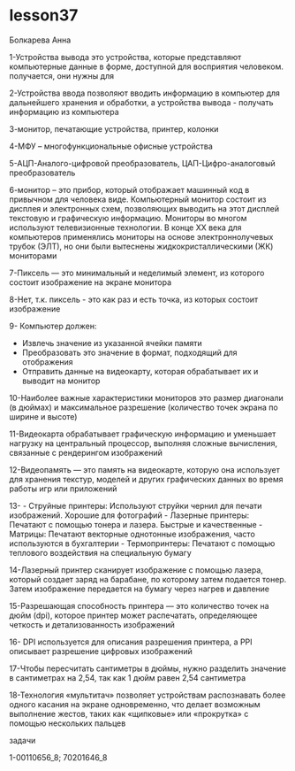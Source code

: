 # lesson37
Болкарева Анна

1-Устройства вывода это устройства, которые представляют компьютерные данные в форме, доступной для восприятия человеком. получается, они нужны для 

2-Устройства ввода позволяют вводить информацию в компьютер для дальнейшего хранения и обработки, а устройства вывода - получать информацию из компьютера

3-монитор, печатающие устройства, принтер, колонки

4-МФУ – многофункциональные офисные устройства

5-АЦП-Аналого-цифровой преобразователь, ЦАП-Цифро-аналоговый преобразователь 

6-монитор – это прибор, который отображает машинный код в привычном для человека виде. Компьютерный монитор состоит из дисплея и электронных схем, позволяющих выводить на этот дисплей текстовую и графическую информацию. Мониторы во многом используют телевизионные технологии. В конце ХХ века для компьютеров применялись мониторы на основе электроннолучевых трубок (ЭЛТ), но они были вытеснены жидкокристаллическими (ЖК) мониторами

7-Пиксель — это минимальный и неделимый элемент, из которого состоит изображение на экране монитора

8-Нет, т.к. пиксель - это как раз и есть точка, из которых состоит изображение

9- Компьютер должен:
   - Извлечь значение из указанной ячейки памяти
   - Преобразовать это значение в формат, подходящий для отображения
   - Отправить данные на видеокарту, которая обрабатывает их и выводит на монитор

10-Наиболее важные характеристики мониторов это размер диагонали (в дюймах) и максимальное разрешение (количество точек экрана по ширине и высоте)

11-Видеокарта обрабатывает графическую информацию и уменьшает нагрузку на центральный процессор, выполняя сложные вычисления, связанные с рендерингом изображений

12-Видеопамять — это память на видеокарте, которую она использует для хранения текстур, моделей и других графических данных во время работы игр или приложений

13-  - Струйные принтеры: Используют струйки чернил для печати изображений. Хорошие для фотографий
    - Лазерные принтеры: Печатают с помощью тонера и лазера. Быстрые и качественные
    - Матрицы: Печатают векторные однотонные изображения, часто используются в бухгалтерии
    - Термопринтеры: Печатают с помощью теплового воздействия на специальную бумагу

14-Лазерный принтер сканирует изображение с помощью лазера, который создает заряд на барабане, по которому затем подается тонер. Затем изображение передается на бумагу через нагрев и давление

15-Разрешающая способность принтера — это количество точек на дюйм (dpi), которое принтер может распечатать, определяющее четкость и детализованность изображений

16- DPI  используется для описания разрешения принтера, а PPI описывает разрешение цифровых изображений

17-Чтобы пересчитать сантиметры в дюймы, нужно разделить значение в сантиметрах на 2,54, так как 1 дюйм равен 2,54 сантиметра

18-Технология «мультитач» позволяет устройствам распознавать более одного касания на экране одновременно, что делает возможным выполнение жестов, таких как «щипковые» или «прокрутка» с помощью нескольких пальцев

задачи

1-00110656_8; 70201646_8
